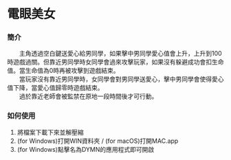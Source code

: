 # 電眼美女

### 簡介
&emsp;&emsp;主角透過空白鍵送愛心給男同學，如果擊中男同學愛心值會上升，上升到100時遊戲過關。但靠近男同學時女同學會過來攻擊玩家，如果沒有躲避成功會扣生命值。當生命值為0時再被攻擊到遊戲結束。<br>
&emsp;&emsp;當玩家沒有靠近男同學時，女同學會對男同學送愛心，擊中男同學會使得愛心值下降，當愛心值歸零時遊戲結束。<br>
&emsp;&emsp;過於靠近老師會被監禁在原地一段時間後才可行動。

### 如何使用
1. 將檔案下載下來並解壓縮
2. (for Windows)打開WIN資料夾 / (for macOS)打開MAC.app
3. (for Windows)點擊名為DYMN的應用程式即可開啟
